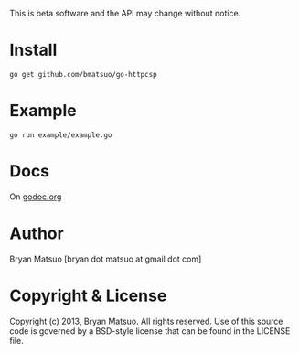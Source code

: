 [godoc.org]: http://godoc.org/github.com/bmatsuo/go-httpcsp/ "godoc.org"

This is beta software and the API may change without notice.

Install
=======

    go get github.com/bmatsuo/go-httpcsp

Example
=======

    go run example/example.go

Docs
====

On [godoc.org][]

Author
======

Bryan Matsuo [bryan dot matsuo at gmail dot com]

Copyright & License
===================

Copyright (c) 2013, Bryan Matsuo.
All rights reserved.
Use of this source code is governed by a BSD-style license that can be
found in the LICENSE file.
